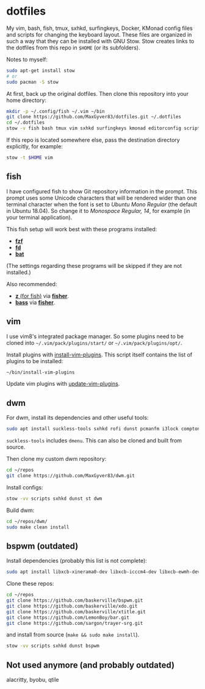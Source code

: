 # dotfiles

My vim, bash, fish, tmux, sxhkd, surfingkeys, Docker, KMonad config files and scripts for changing the keyboard layout. These files are organized in such a way that they can be installed with GNU Stow. Stow creates links to the dotfiles from this repo in `$HOME` (or its subfolders).

Notes to myself:

```sh
sudo apt-get install stow
# or
sudo pacman -S stow
```

At first, back up the original dotfiles. Then clone this repository into your home directory:

```sh
mkdir -p ~/.config/fish ~/.vim ~/bin
git clone https://github.com/MaxGyver83/dotfiles.git ~/.dotfiles
cd ~/.dotfiles
stow -v fish bash tmux vim sxhkd surfingkeys kmonad editorconfig scripts
```

If this repo is located somewhere else, pass the destination directory explicitly, for example:

```sh
stow -t $HOME vim
```

## fish

I have configured fish to show Git repository information in the prompt. This prompt uses some Unicode characters that will be rendered wider than one terminal character when the font is set to *Ubuntu Mono Regular* (the default in Ubuntu 18.04). So change it to *Monospace Regular, 14*, for example (in your terminal application).

This fish setup will work best with these programs installed:

* [**fzf**](https://github.com/junegunn/fzf)
* [**fd**](https://github.com/sharkdp/fd)
* [**bat**](https://github.com/sharkdp/bat)

(The settings regarding these programs will be skipped if they are not installed.)

Also recommended:

* [**z** (for fish)](https://github.com/jethrokuan/z) via [**fisher**](https://github.com/jorgebucaran/fisher).
* [**bass**](https://github.com/edc/bass) via [**fisher**](https://github.com/jorgebucaran/fisher).

## vim

I use vim8's integrated package manager. So some plugins need to be cloned into `~/.vim/pack/plugins/start/` or `~/.vim/pack/plugins/opt/`.

Install plugins with [install-vim-plugins](scripts/bin/install-vim-plugins). This script itself contains the list of plugins to be installed:

```sh
~/bin/install-vim-plugins
```

Update vim plugins with [update-vim-plugins](scripts/bin/update-vim-plugins).

## dwm

For dwm, install its dependencies and other useful tools:

```sh
sudo apt install suckless-tools sxhkd rofi dunst pcmanfm i3lock compton wmctrl pavucontrol pasystray scrot copyq
```

`suckless-tools` includes `dmenu`. This can also be cloned and built from source.

Then clone my custom dwm repository:

```sh
cd ~/repos
git clone https://github.com/MaxGyver83/dwm.git
```

Install configs:

```sh
stow -vv scripts sxhkd dunst st dwm
```

Build dwm:

```sh
cd ~/repos/dwm/
sudo make clean install
```

## bspwm (outdated)

Install dependencies (probably this list is not complete):

```sh
sudo apt install libxcb-xinerama0-dev libxcb-icccm4-dev libxcb-ewmh-dev
```

Clone these repos:

```sh
cd ~/repos
git clone https://github.com/baskerville/bspwm.git
git clone https://github.com/baskerville/xdo.git
git clone https://github.com/baskerville/xtitle.git
git clone https://github.com/LemonBoy/bar.git
git clone https://github.com/sargon/trayer-srg.git
```

and install from source (`make && sudo make install`).

```sh
stow -vv scripts sxhkd dunst bspwm
```

## Not used anymore (and probably outdated)

alacritty, byobu, qtile
